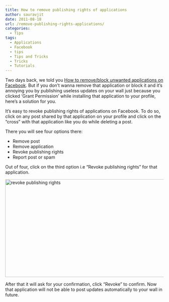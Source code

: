 ```yaml
---
title: How to remove publishing rights of applications
author: sauravjit
date: 2011-08-18
url: /remove-publishing-rights-applications/
categories:
  - Tips
tags:
  - Applications
  - Facebook
  - tips
  - Tips and Tricks
  - Tricks
  - Tutorials
---
```

Two days back, we told you <a title="Permanent Link to How to remove/block unwanted applications on Facebook" href="http://devilsworkshop.org/remove-block-unwanted-applications-facebook/" rel="bookmark">How to remove/block unwanted applications on Facebook</a>. But if you don&#8217;t wanna remove that application or block it and it&#8217;s annoying you by publishing useless updates on your wall just because you clicked &#8216;Grant Permission&#8217; while installing that application to your profile, here&#8217;s a solution for you.

It&#8217;s easy to revoke publishing rights of applications on Facebook. To do so, click on any post shared by that application on your profile and click on the &#8220;cross&#8221; with that application like you do while deleting a post.

There you will see four options there:

  * Remove post
  * Remove application
  * Revoke publishing rights
  * Report post or spam

Out of four, click on the third option i.e &#8220;Revoke publishing rights&#8221; for that application.

<img class="alignnone size-full  wp-image-50728" src="http://cdn.devilsworkshop.org/files/2011/08/revoke-publishing-rights.jpg" alt="revoke publishing rights" width="518" height="312" />

After that it will ask for your confirmation, click &#8220;Revoke&#8221; to confirm. Now that application will not be able to post updates automatically to your wall in future.
